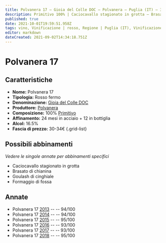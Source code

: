 ```yaml
---
title: Polvanera 17 – Gioia del Colle DOC – Polvanera – Puglia (IT) – 30-34€ – 5★
description: Primitivo 100% | Caciocavallo stagionato in grotta – Brasato di chianina – Goulash di cinghiale – Alimento | formaggio, Alimento-dettagli | Formaggio di fossa
published: true
date: 2021-10-01T19:59:51.958Z
tags: vino, Vinificazione | rosso, Regione | Puglia (IT), Vinificazione | varietale, Valutazioni | 5 stelle, primitivo, Alimento | formaggio, Alimento-dettagli | Caciocavallo stagionato in grotta, brasato di chianina, goulash di cinghiale, Formaggio di fossa, Prezzi | 30-34€
editor: markdown
dateCreated: 2021-09-02T14:34:18.751Z
---
```


# Polvanera 17

## Caratteristiche
- **Nome:** Polvanera 17
- **Tipologia:** Rosso fermo
- **Denominazione:** [Gioia del Colle DOC](/denominazioni/Italia/Puglia/DOC/Gioia-del-Colle)
- **Produttore:** [Polvanera](/produttori/Italia/Puglia/Polvanera) 
- **Composizione:** 100% [Primitivo](/vitigni/Italia/bacca-nera/primitivo)
- **Affinamento:** 24 mesi in acciaio + 12 in bottiglia
- **Alcol:** 16.5%
- **Fascia di prezzo:** 30-34€
{.grid-list}



## Possibili abbinamenti
*Vedere le singole annate per abbinamenti specifici*

- Caciocavallo stagionato in grotta 
- Brasato di chianina 
- Goulash di cinghiale 
- Formaggio di fossa

## Annate

- Polvanera 17 [2013](vini/Italia/Puglia/Polvanera/Polvanera-17/2013) -- <span class="star-5"></span> -- 94/100
- Polvanera 17 [2014](vini/Italia/Puglia/Polvanera/Polvanera-17/2014) -- <span class="star-5"></span> -- 94/100
- Polvanera 17 [2015](vini/Italia/Puglia/Polvanera/Polvanera-17/2015) -- <span class="star-5"></span> -- 95/100
- Polvanera 17 [2016](vini/Italia/Puglia/Polvanera/Polvanera-17/2016) -- <span class="star-5"></span> -- 93/100
- Polvanera 17 [2017](vini/Italia/Puglia/Polvanera/Polvanera-17/2017) -- <span class="star-5"></span> -- 93/100
- Polvanera 17 [2018](vini/Italia/Puglia/Polvanera/Polvanera-17/2018) -- <span class="star-5"></span> -- 95/100
